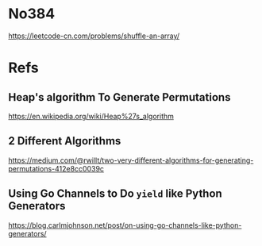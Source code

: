 # No384

https://leetcode-cn.com/problems/shuffle-an-array/

# Refs
## Heap's algorithm To Generate Permutations
https://en.wikipedia.org/wiki/Heap%27s_algorithm

## 2 Different Algorithms
https://medium.com/@rwillt/two-very-different-algorithms-for-generating-permutations-412e8cc0039c

## Using Go Channels to Do `yield` like Python Generators
https://blog.carlmjohnson.net/post/on-using-go-channels-like-python-generators/
